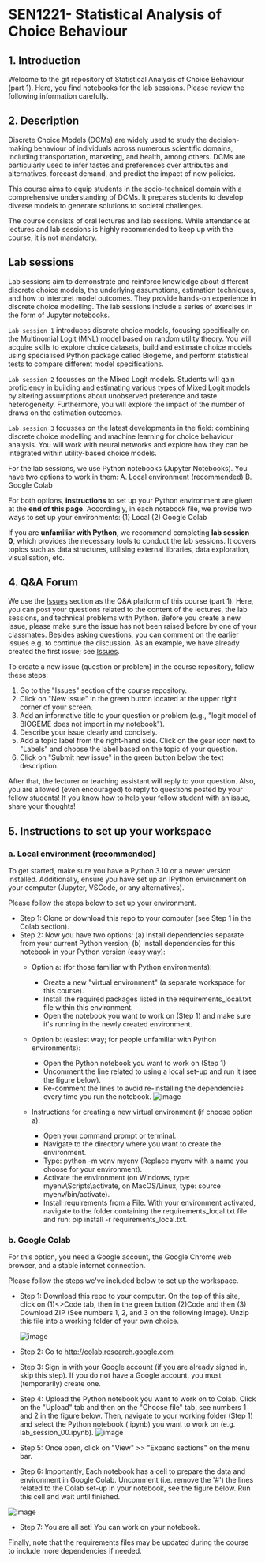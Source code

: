 # SEN1221- Statistical Analysis of Choice Behaviour

## 1. Introduction

Welcome to the git repository of Statistical Analysis of Choice Behaviour (part 1). Here, you find notebooks for the lab sessions. Please review the following information carefully.

## 2. Description

Discrete Choice Models (DCMs) are widely used to study the decision-making behaviour of individuals across numerous scientific domains, including transportation, marketing, and health, among others. DCMs are particularly used to infer tastes and preferences over attributes and alternatives, forecast demand, and predict the impact of new policies.

This course aims to equip students in the socio-technical domain with a comprehensive understanding of DCMs. It prepares students to develop diverse models to generate solutions to societal  challenges. 

The course consists of oral lectures and lab sessions. While attendance at lectures and lab sessions is highly recommended to keep up with the course, it is not mandatory.

## Lab sessions
Lab sessions aim to demonstrate and reinforce knowledge about different discrete choice models, the underlying assumptions, estimation techniques, and how to interpret model outcomes. They provide hands-on experience in discrete choice modelling. The lab sessions include a series of exercises in the form of Jupyter notebooks. 

`Lab session 1` introduces discrete choice models, focusing specifically on the Multinomial Logit (MNL) model based on random utility theory. You will acquire skills to explore choice datasets, build and estimate choice models using specialised Python package called Biogeme, and perform statistical tests to compare different model specifications.

`Lab session 2` focusses on the Mixed Logit models. Students will gain proficiency in building and estimating various types of Mixed Logit models by altering assumptions about unobserved preference and taste heterogeneity. Furthermore, you will explore the impact of the number of draws on the estimation outcomes. 

`Lab session 3` focusses on the latest developments in the field: combining discrete choice modelling and machine learning for choice behaviour analysis. You will work with neural networks and explore how they can be integrated within utility-based choice models.   

For the lab sessions, we use Python notebooks (Jupyter Notebooks). You have two options to work in them:
A. Local environment (recommended)
B. Google Colab

For both options, **instructions** to set up your Python environment are given at the **end of this page**.
Accordingly, in each notebook file, we provide two ways to set up your environments: 
(1) Local
(2) Google Colab 

If you are **unfamiliar with Python**, we recommend completing **lab session 0**, which provides the necessary tools to conduct the lab sessions. It covers topics such as data structures, utilising external libraries, data exploration, visualisation, etc. 

## 4. Q&A Forum

We use the [Issues](https://github.com/SEN1221TUD/2023_internal/issues) section as the Q&A platform of this course (part 1). Here, you can post your questions related to the content of the lectures,  the lab sessions, and technical problems with Python. Before you create a new issue, please make sure the issue has not been raised before by one of your classmates. Besides asking questions, you can comment on the earlier issues e.g. to continue the discussion. As an example, we have already created the first issue; see [Issues](https://github.com/SEN1221TUD/2023_internal/issues).

To create a new issue (question or problem) in the course repository, follow these steps:

1. Go to the "Issues" section of the course repository.
2. Click on "New issue" in the green button located at the upper right corner of your screen.
3. Add an informative title to your question or problem (e.g., "logit model of BIOGEME does not import in my notebook").
4. Describe your issue clearly and concisely. 
5. Add a topic label from the right-hand side. Click on the gear icon next to "Labels" and choose the label based on the topic of your question. 
6. Click on "Submit new issue" in the green button below the text description.

After that, the lecturer or teaching assistant will reply to your question. Also, you are allowed (even encouraged) to reply to questions posted by your fellow students! If you know how to help your fellow student with an issue, share your thoughts!

## 5. Instructions to set up your workspace

### a. Local environment (recommended)

To get started, make sure you have a Python 3.10 or a newer version installed. Additionally, ensure you have set up an IPython environment on your computer (Jupyter, VSCode, or any alternatives). 

Please follow the steps below to set up your environment.

* Step 1: Clone or download this repo to your computer (see Step 1 in the Colab section).
* Step 2: Now you have two options: (a) Install dependencies separate from your current Python version; (b) Install dependencies for this notebook in your Python version (easy way):
    * Option a: (for those familiar with Python environments):
        * Create a new "virtual environment" (a separate workspace for this course).
        * Install the required packages listed in the requirements_local.txt file within this environment.
        * Open the notebook you want to work on (Step 1) and make sure it's running in the newly created environment.
                         
    * Option b: (easiest way; for people unfamiliar with Python environments):
        * Open the Python notebook you want to work on (Step 1)
        * Uncomment the line related to using a local set-up and run it (see the figure below).
        * Re-comment the lines to avoid re-installing the dependencies every time you run the notebook.
          ![image](https://github.com/SEN1221TUD/Q2_2023/assets/130387534/1e5311db-fd36-4e0f-8384-a67600686b3f)


    * Instructions for creating a new virtual environment (if choose option a):
        * Open your command prompt or terminal.
        * Navigate to the directory where you want to create the environment.
        * Type: python -m venv myenv (Replace myenv with a name you choose for your environment).
        * Activate the environment (on Windows, type: myenv\Scripts\activate, on MacOS/Linux, type: source myenv/bin/activate).
        * Install requirements from a File. With your environment activated, navigate to the folder containing the requirements_local.txt file and run: pip install -r requirements_local.txt.


### b. Google Colab 

For this option, you need a Google account,  the Google Chrome web browser, and a stable internet connection.

Please follow the steps we've included below to set up the workspace.

* Step 1: Download this repo to your computer. On the top of this site, click on (1)<>Code tab, then in the green button (2)Code and then (3) Download ZIP (See numbers 1, 2, and 3 on the following image). Unzip this file into a working folder of your own choice.

  ![image](https://github.com/SEN1221TUD/2023_internal/assets/130387534/eb315f01-9476-45ca-8a56-60f421695bb3)


* Step 2: Go to http://colab.research.google.com

* Step 3: Sign in with your Google account (if you are already signed in, skip this step). If you do not have a Google account, you must (temporarily) create one.

* Step 4: Upload the Python notebook you want to work on to Colab. Click on the "Upload" tab and then on the "Choose file" tab, see numbers 1 and 2 in the figure below. Then, navigate to your working folder (Step 1) and select the Python notebook (.ipynb) you want to work on (e.g. lab_session_00.ipynb).
  ![image](https://github.com/SEN1221TUD/2023_internal/assets/130387534/ec1ee58e-7d68-46e5-85e4-542c24d8b29e)
  
* Step 5: Once open, click on "View" >> "Expand sections" on the menu bar.

* Step 6: Importantly, Each notebook has a cell to prepare the data and environment in Google Colab. Uncomment (i.e. remove the '#') the lines related to the Colab set-up in your notebook, see the figure below. Run this cell and wait until finished.


![image](https://github.com/SEN1221TUD/Q2_2023/assets/130387534/83da74bf-21ca-471a-865f-73ee97798e25)



* Step 7: You are all set! You can work on your notebook.

Finally, note that the requirements files may be updated during the course to include more dependencies if needed.
   



